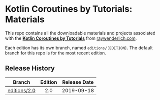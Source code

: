 # Kotlin Coroutines by Tutorials: Materials

This repo contains all the downloadable materials and projects associated with the **[Kotlin Coroutines by Tutorials](https://store.raywenderlich.com/products/kotlin-coroutines-by-tutorials)** from [raywenderlich.com](https://www.raywenderlich.com).

Each edition has its own branch, named `editions/[EDITION]`. The default branch for this repo is for the most recent edition.

## Release History

| Branch                                                                           | Edition | Release Date |
| -------------------------------------------------------------------------------- |:-------:|:------------:|
| [editions/2.0](https://github.com/raywenderlich/kco-materials/tree/editions/2.0) | 2.0     | 2019-09-18   |

